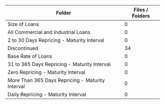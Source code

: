 | Folder                                           |   Files / Folders |
|--------------------------------------------------|-------------------|
| Size of Loans                                    |                 0 |
| All Commercial and Industrial Loans              |                 0 |
| 2 to 30 Days Repricing - Maturity Interval       |                 0 |
| Discontinued                                     |                34 |
| Base Rate of Loans                               |                 0 |
| 31 to 365 Days Repricing - Maturity Interval     |                 0 |
| Zero Repricing - Maturity Interval               |                 0 |
| More Than 365 Days Repricing - Maturity Interval |                 0 |
| Daily Repricing - Maturity Interval              |                 0 |